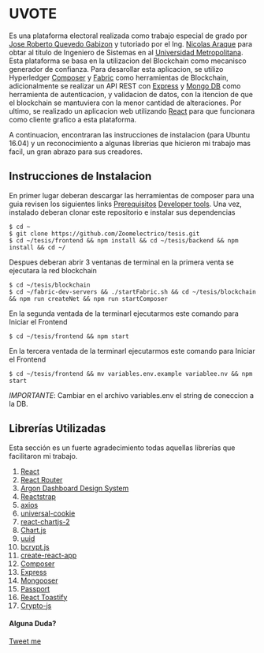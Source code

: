 # UVOTE

Es una plataforma electoral realizada como trabajo especial de grado por [Jose Roberto Quevedo Gabizon](https://twitter.com/quevedodev) y tutoriado por el Ing. [Nicolas Araque](https://medium.com/@nicolas_araque) para obtar al titulo de Ingeniero de Sistemas en al [Universidad Metropolitana](http://unimet.edu.ve). Esta plataforma se basa en la utilizacion del Blockchain como mecanisco generador de confianza.
Para desarollar esta aplicacion, se utilizo Hyperledger [Composer](https://hyperledger.github.io/composer/latest/) y [Fabric](https://hyperledger-fabric.readthedocs.io/en/release-1.4/) como herramientas de Blockchain, adicionalmente se realizar un API REST con [Express](https://expressjs.org) y [Mongo DB](https://mongodb.com) como herramienta de autenticacion, y validacion de datos, con la itencion de que el blockchain se mantuviera con la menor cantidad de alteraciones. Por ultimo, se realizado un aplicacion web utilizando [React](https://reactjs.org) para que funcionara como cliente grafico a esta plataforma.

A continuacion, encontraran las instrucciones de instalacion (para Ubuntu 16.04) y un reconocimiento a algunas librerias que hicieron mi trabajo mas facil, un gran abrazo para sus creadores.

## Instrucciones de Instalacion

En primer lugar deberan descargar las herramientas de composer para una guia revisen los siguientes links [Prerequisitos](https://hyperledger.github.io/composer/latest/installing/installing-prereqs.html#ubuntu) [Developer tools](https://hyperledger.github.io/composer/latest/installing/development-tools.html). Una vez, instalado deberan clonar este repositorio e instalar sus dependencias

```console
$ cd ~
$ git clone https://github.com/Zoomelectrico/tesis.git
$ cd ~/tesis/frontend && npm install && cd ~/tesis/backend && npm install && cd ~/
```

Despues deberan abrir 3 ventanas de terminal en la primera venta se ejecutara la red blockchain

```console
$ cd ~/tesis/blockchain
$ cd ~/fabric-dev-servers && ./startFabric.sh && cd ~/tesis/blockchain && npm run createNet && npm run startComposer
```

En la segunda ventada de la terminarl ejecutarmos este comando para Iniciar el Frontend

```console
$ cd ~/tesis/frontend && npm start
```

En la tercera ventada de la terminarl ejecutarmos este comando para Iniciar el Frontend

```console
$ cd ~/tesis/frontend && mv variables.env.example variablee.nv && npm start
```

_IMPORTANTE_: Cambiar en el archivo variables.env el string de coneccion a la DB.

## Librerías Utilizadas

Esta sección es un fuerte agradecimiento todas aquellas librerías que facilitaron mi trabajo.

1.  [React](https://reactjs.org)
2.  [React Router](https://reacttraining.com/react-router/web/guides/quick-start)
3.  [Argon Dashboard Design System](https://demos.creative-tim.com/argon-dashboard-react/#/admin/index)
4.  [Reactstrap](https://reactstrap.github.io/)
5.  [axios](https://github.com/axios/axios)
6.  [universal-cookie](https://github.com/reactivestack/cookies/tree/master/packages/universal-cookie#readme)
7.  [react-chartjs-2](https://github.com/jerairrest/react-chartjs-2)
8.  [Chart.js](https://www.chartjs.org/)
9.  [uuid](https://www.npmjs.com/package/uuid)
10. [bcrypt.js](https://www.npmjs.com/package/bcryptjs)
11. [create-react-app](https://github.com/facebook/create-react-app)
12. [Composer](https://hyperledger.github.io/composer/latest/)
13. [Express](https://expressjs.com/es/)
14. [Mongooser](https://mongoosejs.com)
15. [Passport](http://www.passportjs.org/)
16. [React Toastify](https://fkhadra.github.io/react-toastify/)
17. [Crypto-js](https://www.npmjs.com/package/crypto-js)

#### Alguna Duda?

[Tweet me](https://twitter.com/quevedodev)
